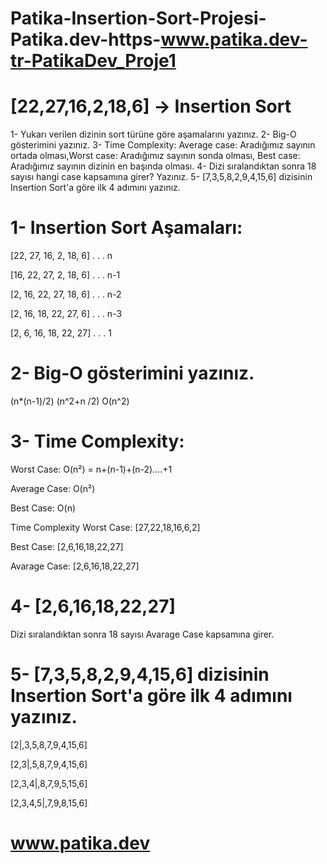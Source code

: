 # Patika-Insertion-Sort-Projesi-Patika.dev-https-www.patika.dev-tr-PatikaDev_Proje1
# [22,27,16,2,18,6] -> Insertion Sort #
1- Yukarı verilen dizinin sort türüne göre aşamalarını yazınız.
2- Big-O gösterimini yazınız.
3- Time Complexity: Average case: Aradığımız sayının ortada olması,Worst case: Aradığımız sayının sonda olması, Best case: Aradığımız sayının dizinin en başında olması.
4- Dizi sıralandıktan sonra 18 sayısı hangi case kapsamına girer? Yazınız.
5- [7,3,5,8,2,9,4,15,6] dizisinin Insertion Sort'a göre ilk 4 adımını yazınız.

# 1- Insertion Sort Aşamaları: #

[22, 27, 16, 2, 18, 6] . . . n

[16, 22, 27, 2, 18, 6] . . . n-1

[2, 16, 22, 27, 18, 6] . . . n-2

[2, 16, 18, 22, 27, 6] . . . n-3

[2, 6, 16, 18, 22, 27] . . . 1

# 2- Big-O gösterimini yazınız. #
(n*(n-1)/2)
(n^2+n /2)
O(n^2)

# 3- Time Complexity: #

Worst Case: O(n²) = n+(n-1)+(n-2)....+1

Average Case: O(n²)

Best Case: O(n)

Time Complexity Worst Case: [27,22,18,16,6,2]

Best Case: [2,6,16,18,22,27]

Avarage Case: [2,6,16,18,22,27]

# 4- [2,6,16,18,22,27] #

Dizi sıralandıktan sonra 18 sayısı Avarage Case kapsamına girer.

# 5- [7,3,5,8,2,9,4,15,6] dizisinin Insertion Sort'a göre ilk 4 adımını yazınız. #

[2|,3,5,8,7,9,4,15,6]

[2,3|,5,8,7,9,4,15,6]

[2,3,4|,8,7,9,5,15,6]

[2,3,4,5|,7,9,8,15,6]

# www.patika.dev #







